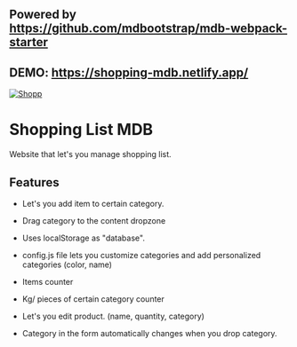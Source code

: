 ## Powered by https://github.com/mdbootstrap/mdb-webpack-starter

## DEMO: https://shopping-mdb.netlify.app/

[![Shopp](https://img.youtube.com/vi/0yR8-wXhuRw/0.jpg)](https://www.youtube.com/watch?v=0yR8-wXhuRw&feature=youtu.be 'Shopp')

# Shopping List MDB

Website that let's you manage shopping list.

## Features

- Let's you add item to certain category.

- Drag category to the content dropzone

- Uses localStorage as "database".

- config.js file lets you customize categories and add personalized categories (color, name)

- Items counter

- Kg/ pieces of certain category counter

- Let's you edit product. (name, quantity, category)

- Category in the form automatically changes when you drop category.
